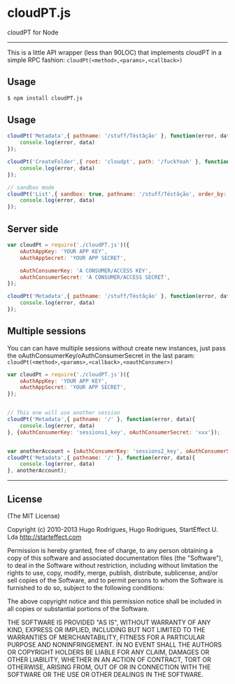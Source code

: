 cloudPT.js
==========

cloudPT for Node

---

This is a little API wrapper (less than 90LOC) that implements cloudPT in a simple RPC fashion: `cloudPt(<method>,<params>,<callback>)`

## Usage

```bash
$ npm install cloudPT.js
```

## Usage

```js
cloudPt('Metadata',{ pathname: '/stuff/Téstâção' }, function(error, data){
	console.log(error, data)
});

cloudPt('CreateFolder',{ root: 'cloudpt', path: '/fuckYeah' }, function(error, data){
    console.log(error, data)
});

// sandbox mode
cloudPt('List',{ sandbox: true, pathname: '/stuff/Téstâção', order_by: 'mtime' }, function(error, data){
    console.log(error, data)
});

```



## Server side

```js
var cloudPt = require('./cloudPT.js')({
	oAuthAppKey: 'YOUR APP KEY',
	oAuthAppSecret: 'YOUR APP SECRET',

	oAuthConsumerKey: 'A CONSUMER/ACCESS KEY',
	oAuthConsumerSecret: 'A CONSUMER/ACCESS SECRET',
});

cloudPt('Metadata',{ pathname: '/stuff/Téstâção' }, function(error, data){
    console.log(error, data)
});
```



## Multiple sessions
You can can have multiple sessions without create new instances, just pass the oAuthConsumerKey/oAuthConsumerSecret in the last param:
`cloudPt(<method>,<params>,<callback>,<oauthConsumer>)`

```js
var cloudPt = require('./cloudPT.js')({
	oAuthAppKey: 'YOUR APP KEY',
	oAuthAppSecret: 'YOUR APP SECRET',
});


// This one will use another session
cloudPt('Metadata',{ pathname: '/' }, function(error, data){
	console.log(error, data)
}, {oAuthConsumerKey: 'sessions1_key', oAuthConsumerSecret: 'xxx'});


var anotherAccount = {oAuthConsumerKey: 'sessions2_key', oAuthConsumerSecret: 'xxx'}
cloudPt('Metadata',{ pathname: '/' }, function(error, data){
	console.log(error, data)
}, anotherAccount);

```





---
## License 

(The MIT License)

Copyright (c) 2010-2013 Hugo Rodrigues, Hugo Rodrigues, StartEffect U. Lda
http://starteffect.com

Permission is hereby granted, free of charge, to any person obtaining a copy
of this software and associated documentation files (the "Software"), to deal
in the Software without restriction, including without limitation the rights
to use, copy, modify, merge, publish, distribute, sublicense, and/or sell
copies of the Software, and to permit persons to whom the Software is
furnished to do so, subject to the following conditions:

The above copyright notice and this permission notice shall be included in
all copies or substantial portions of the Software.

THE SOFTWARE IS PROVIDED "AS IS", WITHOUT WARRANTY OF ANY KIND, EXPRESS OR
IMPLIED, INCLUDING BUT NOT LIMITED TO THE WARRANTIES OF MERCHANTABILITY,
FITNESS FOR A PARTICULAR PURPOSE AND NONINFRINGEMENT. IN NO EVENT SHALL THE
AUTHORS OR COPYRIGHT HOLDERS BE LIABLE FOR ANY CLAIM, DAMAGES OR OTHER
LIABILITY, WHETHER IN AN ACTION OF CONTRACT, TORT OR OTHERWISE, ARISING FROM,
OUT OF OR IN CONNECTION WITH THE SOFTWARE OR THE USE OR OTHER DEALINGS IN
THE SOFTWARE.
